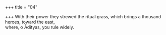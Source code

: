 +++
title = "04"

+++
With their power they strewed the ritual grass, which brings a thousand  heroes, toward the east,  
where, o Ādityas, you rule widely.  